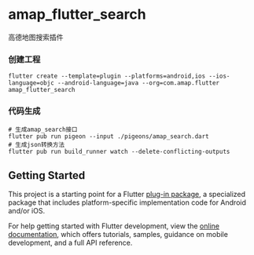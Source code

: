 # amap_flutter_search

高德地图搜索插件

### 创建工程

```shell
flutter create --template=plugin --platforms=android,ios --ios-language=objc --android-language=java --org=com.amap.flutter amap_flutter_search
```

### 代码生成

```shell
# 生成amap_search接口
flutter pub run pigeon --input ./pigeons/amap_search.dart
# 生成json转换方法
flutter pub run build_runner watch --delete-conflicting-outputs
```


## Getting Started

This project is a starting point for a Flutter
[plug-in package](https://flutter.dev/developing-packages/),
a specialized package that includes platform-specific implementation code for
Android and/or iOS.

For help getting started with Flutter development, view the
[online documentation](https://flutter.dev/docs), which offers tutorials,
samples, guidance on mobile development, and a full API reference.

